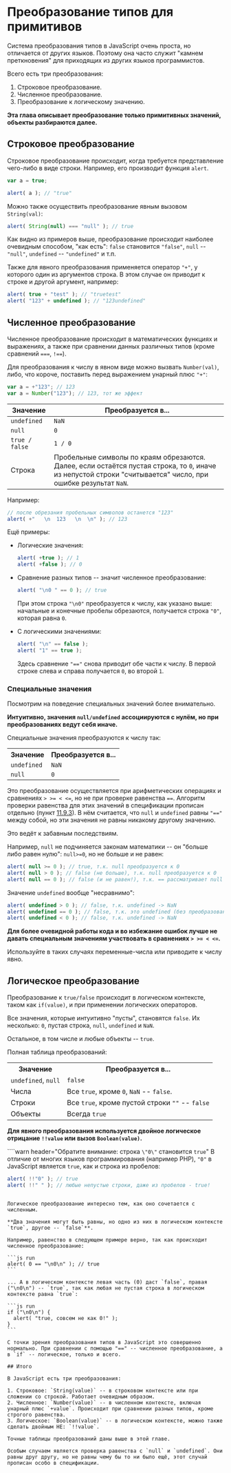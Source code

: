 # Преобразование типов для примитивов

Система преобразования типов в JavaScript очень проста, но отличается от других языков. Поэтому она часто служит "камнем преткновения" для приходящих из других языков программистов.

Всего есть три преобразования:

1. Строковое преобразование.
2. Численное преобразование.
3. Преобразование к логическому значению.

**Эта глава описывает преобразование только примитивных значений, объекты разбираются далее.**

## Строковое преобразование

Строковое преобразование происходит, когда требуется представление чего-либо в виде строки. Например, его производит функция `alert`.

```js run
var a = true;

alert( a ); // "true"
```

Можно также осуществить преобразование явным вызовом `String(val)`:

```js run
alert( String(null) === "null" ); // true
```

Как видно из примеров выше, преобразование происходит наиболее очевидным способом, "как есть": `false` становится `"false"`, `null` -- `"null"`, `undefined` -- `"undefined"` и т.п.

Также для явного преобразования применяется оператор `"+"`, у которого один из аргументов строка. В этом случае он приводит к строке и другой аргумент, например:

```js run
alert( true + "test" ); // "truetest"
alert( "123" + undefined ); // "123undefined"
```

## Численное преобразование

Численное преобразование происходит в математических функциях и выражениях, а также при сравнении данных различных типов (кроме сравнений `===`, `!==`).

Для преобразования к числу в явном виде можно вызвать `Number(val)`, либо, что короче, поставить перед выражением унарный плюс `"+"`:

```js
var a = +"123"; // 123
var a = Number("123"); // 123, тот же эффект
```

<table>
<thead>
<tr><th>Значение</th><th>Преобразуется в...</th></tr>
</thead>
<tbody>
<tr><td><code>undefined</code></td><td><code>NaN</code></td></tr>
<tr><td><code>null</code></td><td><code>0</code></td></tr>
<tr><td><code>true / false</code></td><td><code>1 / 0</code></td></tr>
<tr><td>Строка</td><td>Пробельные символы по краям обрезаются.<br>Далее, если остаётся пустая строка, то <code>0</code>, иначе из непустой строки "считывается" число, при ошибке результат <code>NaN</code>.</td></tr>
</tbody>
</table>

Например:

```js run
// после обрезания пробельных символов останется "123"
alert( +"   \n  123   \n  \n" ); // 123
```

Ещё примеры:

- Логические значения:

    ```js run
    alert( +true ); // 1
    alert( +false ); // 0
    ```
- Сравнение разных типов -- значит численное преобразование:

    ```js run
    alert( "\n0 " == 0 ); // true
    ```

    При этом строка `"\n0"` преобразуется к числу, как указано выше: начальные и конечные пробелы обрезаются, получается  строка `"0"`, которая равна `0`.

- С логическими значениями:

    ```js run
    alert( "\n" == false );
    alert( "1" == true );
    ```

    Здесь сравнение `"=="` снова приводит обе части к числу. В первой строке слева и справа получается `0`, во второй `1`.

### Специальные значения

Посмотрим на поведение специальных значений более внимательно.

**Интуитивно, значения `null/undefined` ассоциируются с нулём, но при преобразованиях ведут себя иначе.**

Специальные значения преобразуются к числу так:
<table class="bordered">
<tr><th>Значение</th><th>Преобразуется в...</th></tr>
<tr><td><code>undefined</code></td><td><code>NaN</code></td></tr>
<tr><td><code>null</code></td><td><code>0</code></td></tr>
</table>

Это преобразование осуществляется при арифметических операциях и сравнениях `> >= < <=`, но не при проверке равенства `==`. Алгоритм проверки равенства для этих значений в спецификации прописан отдельно (пункт [11.9.3](http://es5.github.com/x11.html#x11.9.3)). В нём считается, что `null` и `undefined` равны `"=="` между собой, но эти значения не равны никакому другому значению.

Это ведёт к забавным последствиям.

Например, `null` не подчиняется законам математики -- он "больше либо равен нулю": `null>=0`, но не больше и не равен:

```js run
alert( null >= 0 ); // true, т.к. null преобразуется к 0
alert( null > 0 ); // false (не больше), т.к. null преобразуется к 0
alert( null == 0 ); // false (и не равен!), т.к. == рассматривает null особо.
```

Значение `undefined` вообще "несравнимо":

```js run
alert( undefined > 0 ); // false, т.к. undefined -> NaN
alert( undefined == 0 ); // false, т.к. это undefined (без преобразования)
alert( undefined < 0 ); // false, т.к. undefined -> NaN
```

**Для более очевидной работы кода и во избежание ошибок лучше не давать специальным значениям участвовать в сравнениях `> >= < <=`.**

Используйте в таких случаях переменные-числа или приводите к числу явно.

## Логическое преобразование

Преобразование к `true/false` происходит в логическом контексте, таком как `if(value)`, и при применении логических операторов.

Все значения, которые интуитивно "пусты", становятся `false`. Их несколько: `0`, пустая строка, `null`, `undefined` и `NaN`.

Остальное, в том числе и любые объекты -- `true`.

Полная таблица преобразований:

<table class="bordered">
<tr><th>Значение</th><th>Преобразуется в...</th></tr>
<tr><td><code>undefined</code>, <code>null</code></td><td><code>false</code></td></tr>
<tr><td>Числа</td><td>Все <code>true</code>, кроме <code>0</code>, <code>NaN</code> -- <code>false</code>.</td></tr>
<tr><td>Строки</td><td>Все <code>true</code>, кроме пустой строки <code>""</code> -- <code>false</code></td></tr>
<tr><td>Объекты</td><td>Всегда <code>true</code></td></tr>
</table>

**Для явного преобразования используется двойное логическое отрицание `!!value` или вызов `Boolean(value)`.**

````warn header="Обратите внимание: строка `\"0\"` становится `true`"
В отличие от многих языков программирования (например PHP), `"0"` в JavaScript является `true`, как и строка из пробелов:

```js run
alert( !!"0" ); // true
alert( !!" " ); // любые непустые строки, даже из пробелов - true!
```
````

Логическое преобразование интересно тем, как оно сочетается с численным.

**Два значения могут быть равны, но одно из них в логическом контексте `true`, другое -- `false`**.

Например, равенство в следующем примере верно, так как происходит численное преобразование:

```js run
alert( 0 == "\n0\n" ); // true
```

... А в логическом контексте левая часть (0) даст `false`, правая ("\n0\n") -- `true`, так как любая не пустая строка в логическом контексте равна `true`:

```js run
if ("\n0\n") {
  alert( "true, совсем не как 0!" );
}
```

С точки зрения преобразования типов в JavaScript это совершенно нормально. При сравнении с помощью "==" -- численное преобразование, а в `if` -- логическое, только и всего.

## Итого

В JavaScript есть три преобразования:

1. Строковое: `String(value)` -- в строковом контексте или при сложении со строкой. Работает очевидным образом.
2. Численное: `Number(value)` -- в численном контексте, включая унарный плюс `+value`. Происходит при сравнении разных типов, кроме строгого равенства.
3. Логическое: `Boolean(value)` -- в логическом контексте, можно также сделать двойным НЕ: `!!value`.

Точные таблицы преобразований даны выше в этой главе.

Особым случаем является проверка равенства с `null` и `undefined`. Они равны друг другу, но не равны чему бы то ни было ещё, этот случай прописан особо в спецификации.

